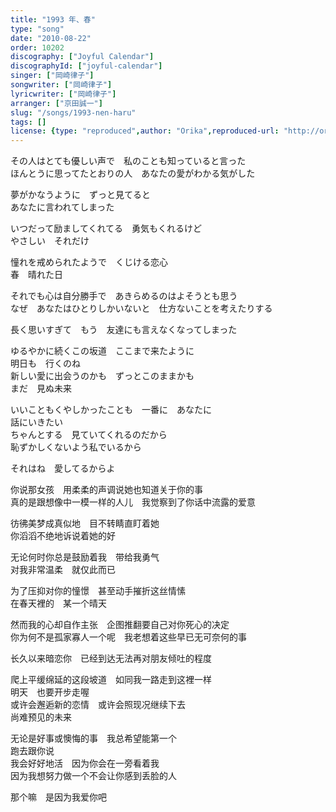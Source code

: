 ```yaml
---
title: "1993 年、春"
type: "song"
date: "2010-08-22"
order: 10202
discography: ["Joyful Calendar"]
discographyId: ["joyful-calendar"]
singer: ["岡崎律子"]
songwriter: ["岡崎律子"]
lyricwriter: ["岡崎律子"]
arranger: ["京田誠一"]
slug: "/songs/1993-nen-haru"
tags: []
license: {type: "reproduced",author: "Orika",reproduced-url: "http://orikamushi.myweb.hinet.net/",reproduced-website: "織歌蟲網站"}
---
```


その人はとても優しい声で　私のことも知っていると言った   
ほんとうに思ってたとおりの人　あなたの愛がわかる気がした  
  
夢がかなうように　ずっと見てると   
あなたに言われてしまった  
  
いつだって励ましてくれてる　勇気もくれるけど   
やさしい　それだけ  
  
憧れを戒められたようで　くじける恋心   
春　晴れた日  
  
それでも心は自分勝手で　あきらめるのはよそうとも思う   
なぜ　あなたはひとりしかいないと　仕方ないことを考えたりする  
  
長く思いすぎて　もう　友達にも言えなくなってしまった  
  
ゆるやかに続くこの坂道　ここまで来たように   
明日も　行くのね   
新しい愛に出会うのかも　ずっとこのままかも   
まだ　見ぬ未来  
  
いいこともくやしかったことも　一番に　あなたに   
話にいきたい   
ちゃんとする　見ていてくれるのだから   
恥ずかしくないよう私でいるから  
  
それはね　愛してるからよ  

<!-- 翻译 -->
  
你说那女孩　用柔柔的声调说她也知道关于你的事   
真的是跟想像中一模一样的人儿　我觉察到了你话中流露的爱意  
  
彷彿美梦成真似地　目不转睛直盯着她   
你滔滔不绝地诉说着她的好  
  
无论何时你总是鼓励着我　带给我勇气   
对我非常温柔　就仅此而已  
  
为了压抑对你的憧憬　甚至动手摧折这丝情愫   
在春天裡的　某一个晴天  
  
然而我的心却自作主张　企图推翻要自己对你死心的决定   
你为何不是孤家寡人一个呢　我老想着这些早已无可奈何的事  
  
长久以来暗恋你　已经到达无法再对朋友倾吐的程度  
  
爬上平缓绵延的这段坡道　如同我一路走到这裡一样   
明天　也要开步走喔   
或许会邂逅新的恋情　或许会照现况继续下去   
尚难预见的未来  
  
无论是好事或懊悔的事　我总希望能第一个   
跑去跟你说   
我会好好地活　因为你会在一旁看着我   
因为我想努力做一个不会让你感到丢脸的人  
  
那个嘛　是因为我爱你吧
